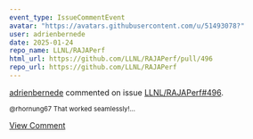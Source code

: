 ```yaml
---
event_type: IssueCommentEvent
avatar: "https://avatars.githubusercontent.com/u/51493078?"
user: adrienbernede
date: 2025-01-24
repo_name: LLNL/RAJAPerf
html_url: https://github.com/LLNL/RAJAPerf/pull/496
repo_url: https://github.com/LLNL/RAJAPerf
---
```


<a href='https://github.com/adrienbernede' target='_blank'>adrienbernede</a> commented on issue <a href='https://github.com/LLNL/RAJAPerf/pull/496' target='_blank'>LLNL/RAJAPerf#496</a>.

<small>@rhornung67 That worked seamlessly!...</small>

<a href='https://github.com/LLNL/RAJAPerf/pull/496' target='_blank'>View Comment</a>